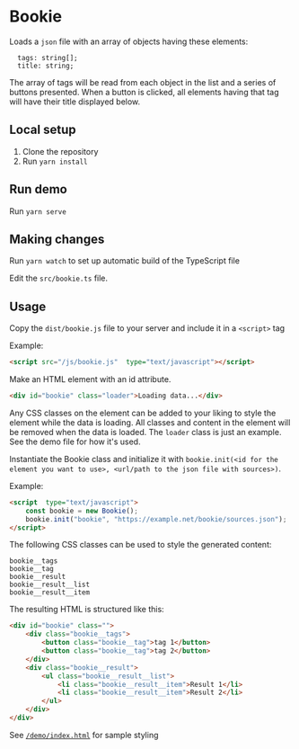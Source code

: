 # Bookie

Loads a `json` file with an array of objects having these elements: 
```
  tags: string[];
  title: string;
```

The array of tags will be read from each object in the list and a series of buttons presented. When a button is clicked, all elements having that tag will have their title displayed below. 

## Local setup

1. Clone the repository
2. Run `yarn install`

## Run demo

Run `yarn serve` 

## Making changes

Run `yarn watch` to set up automatic build of the TypeScript file

Edit the `src/bookie.ts` file. 

## Usage 

Copy the `dist/bookie.js` file to your server and include it in a `<script>` tag

Example:
```html
<script src="/js/bookie.js"  type="text/javascript"></script>
```
Make an HTML element with an id attribute. 
```html
<div id="bookie" class="loader">Loading data...</div>
```
Any CSS classes on the element can be added to your liking to style the element while the data is loading. All classes and content in the element will be removed when the data is loaded. The `loader` class is just an example. See the demo file for how it's used.

Instantiate the Bookie class and initialize it with `bookie.init(<id for the element you want to use>, <url/path to the json file with sources>)`.

Example:
```html
<script  type="text/javascript">
    const bookie = new Bookie();
    bookie.init("bookie", "https://example.net/bookie/sources.json");
</script>
```

The following CSS classes can be used to style the generated content: 
```
bookie__tags
bookie__tag
bookie__result
bookie__result__list
bookie__result__item
```

The resulting HTML is structured like this:
```html
<div id="bookie" class="">
    <div class="bookie__tags">
        <button class="bookie__tag">tag 1</button>
        <button class="bookie__tag">tag 2</button>
    </div>
    <div class="bookie__result">
        <ul class="bookie__result__list">
            <li class="bookie__result__item">Result 1</li>
            <li class="bookie__result__item">Result 2</li>
        </ul>
    </div>
</div>
```

See [`/demo/index.html`](demo/index.html) for sample styling